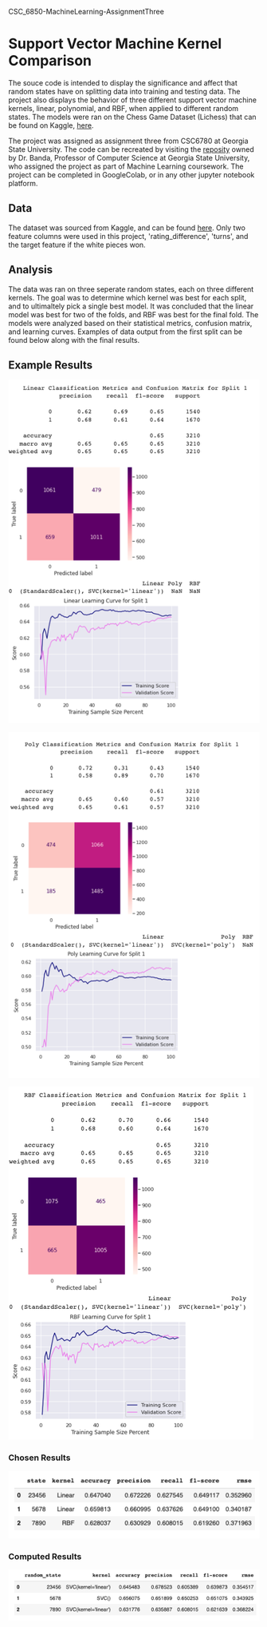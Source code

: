 CSC_6850-MachineLearning-AssignmentThree
# Support Vector Machine Kernel Comparison
The souce code is intended to display the significance and affect that random states have on splitting data into training and testing data. The project also displays the behavior of three different support vector machine kernels, linear, polynomial, and RBF, when applied to different random states. The models were ran on the Chess Game Dataset (Lichess) that can be found on Kaggle, [here](https://www.kaggle.com/datasets/datasnaek/chess). 


The project was assigned as assignment three from CSC6780 at Georgia State University. The code can be recreated by visiting the [reposity](https://github.com/jmbanda/CSC4850-Machine-Learning/blob/main/Assignment2_ML.ipynb) owned by Dr. Banda, Professor of Computer Science at Georgia State University, who assigned the project as part of Machine Learning coursework. The project can be completed in GoogleColab, or in any other jupyter notebook platform.  

## Data
The dataset was sourced from Kaggle, and can be found [here](https://www.kaggle.com/datasets/datasnaek/chess). Only two feature columns were used in this project, 'rating_difference', 'turns', and the target feature if the white pieces won. 

## Analysis
The data was ran on three seperate random states, each on three different kernels. The goal was to determine which kernel was best for each split, and to ultimaltely pick a single best model. It was concluded that the linear model was best for two of the folds, and RBF was best for the final fold. The models were analyzed based on their statistical metrics, confusion matrix, and learning curves. Examples of data output from the first split can be found below along with the final results. 

## Example Results
![linear kernel on split 1](https://github.com/dgambone3/CSC_6850-MachineLearning-AssignmentThree/blob/main/images/final_linear.png)

![poly kernel on split 1](https://github.com/dgambone3/CSC_6850-MachineLearning-AssignmentThree/blob/main/images/final_poly.png)

![rbf kernel on split 1](https://github.com/dgambone3/CSC_6850-MachineLearning-AssignmentThree/blob/main/images/final_rbf.png)

### Chosen Results
![chosen results](https://github.com/dgambone3/CSC_6850-MachineLearning-AssignmentThree/blob/main/images/chosen_results.png)

### Computed Results
![computed results](https://github.com/dgambone3/CSC_6850-MachineLearning-AssignmentThree/blob/main/images/computed%20results.png)
